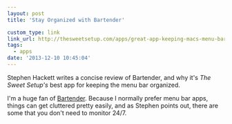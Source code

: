 ```yaml
---
layout: post
title: 'Stay Organized with Bartender'

custom_type: link
link_url: http://thesweetsetup.com/apps/great-app-keeping-macs-menu-bar-organized/
tags:
  - apps
date: '2013-12-10 10:45:04'
---
```

Stephen Hackett writes a concise review of Bartender, and why it's *The Sweet Setup's* best app for keeping the menu bar organized.

I'm a huge fan of [Bartender](http://www.macbartender.com/). Because I normally prefer menu bar apps, things can get cluttered pretty easily, and as Stephen points out, there are some that you don't need to monitor 24/7.
